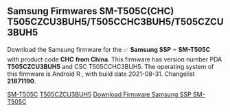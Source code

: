 <h2>Samsung Firmwares SM-T505C(CHC) T505CZCU3BUH5/T505CCHC3BUH5/T505CZCU3BUH5</h2>
Download the Samsung firmware for the ✅ <strong>Samsung SSP </strong> ⭐ <strong>SM-T505C</strong> with product code <strong>CHC</strong> <strong> from China</strong>. This firmware has version number PDA <strong>T505CZCU3BUH5</strong> and CSC T505CCHC3BUH5. The operating system of this firmware is Android R , with build date 2021-08-31. Changelist <strong>21871190</strong>.


[SM-T505C](https://samfirm.shop/samsung/model/SM-T505C)
[T505CZCU3BUH5](https://samfirm.shop/samsung/pda/T505CZCU3BUH5)
[Download Firmware Samsung SSP SM-T505C](https://samfirm.shop/samsung/firmware/452164)
